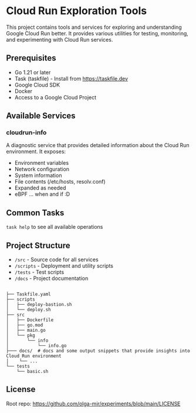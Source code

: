 # Cloud Run Exploration Tools

This project contains tools and services for exploring and understanding Google Cloud Run better. It provides various utilities for testing, monitoring, and experimenting with Cloud Run services.

## Prerequisites

- Go 1.21 or later
- Task (taskfile) - Install from https://taskfile.dev
- Google Cloud SDK
- Docker
- Access to a Google Cloud Project

## Available Services

### cloudrun-info
A diagnostic service that provides detailed information about the Cloud Run environment. It exposes:
- Environment variables
- Network configuration
- System information
- File contents (/etc/hosts, resolv.conf)
- Expanded as needed
- eBPF ... when and if :D

## Common Tasks

`task help` to see all available operations

## Project Structure

- `/src` - Source code for all services
- `/scripts` - Deployment and utility scripts
- `/tests` - Test scripts
- `/docs` - Project documentation

```

├── Taskfile.yaml
├── scripts
│   ├── deploy-bastion.sh
│   └── deploy.sh
├── src
│   ├── Dockerfile
│   ├── go.mod
│   ├── main.go
│   └── pkg
│       └── info
│           └── info.go
├─── docs/  # docs and some output snippets that provide insights into Cloud Run environment
│    └── ...
└── tests
    └── basic.sh
```

## License

Root repo: https://github.com/olga-mir/experiments/blob/main/LICENSE

